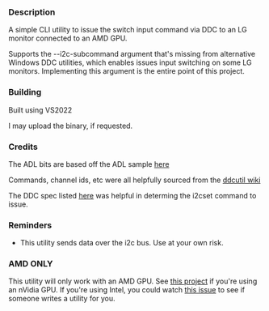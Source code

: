 ### Description

A simple CLI utility to issue the switch input command via DDC to an LG monitor connected to an AMD GPU.

Supports the --i2c-subcommand argument that's missing from alternative Windows DDC utilities, which enables issues input switching on some LG monitors.  Implementing this argument is the entire point of this project.

### Building

Built using VS2022

I may upload the binary, if requested.

### Credits

The ADL bits are based off the ADL sample [here](https://github.com/GPUOpen-LibrariesAndSDKs/display-library/blob/master/Sample/DDCBlockAccess/DDCBlockAccessDlg.cpp)

Commands, channel ids, etc were all helpfully sourced from the [ddcutil wiki](https://github.com/rockowitz/ddcutil/wiki/Switching-input-source-on-LG-monitors)

The DDC spec listed [here](https://boichat.ch/nicolas/ddcci/specs.html) was helpful in determing the i2cset command to issue.

### Reminders

- This utility sends data over the i2c bus.  Use at your own risk.

### AMD ONLY

This utility will only work with an AMD GPU.  See [this project](https://github.com/kaleb422/NVapi-write-value-to-monitor) if you're using an nVidia GPU.  If you're using Intel, you could watch [this issue](https://github.com/rockowitz/ddcutil/issues/100) to see if someone writes a utility for you.

